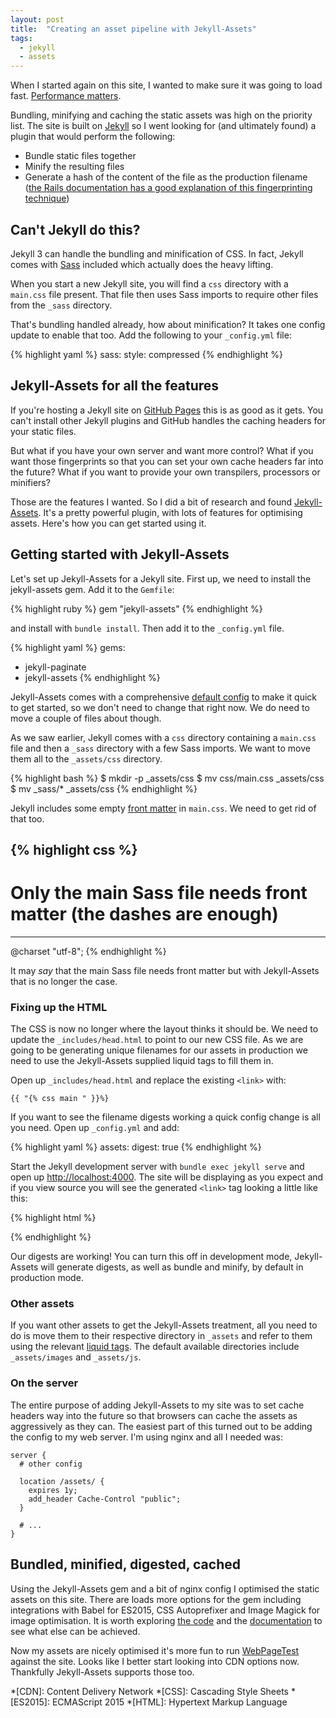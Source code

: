 ```yaml
---
layout: post
title:  "Creating an asset pipeline with Jekyll-Assets"
tags:
  - jekyll
  - assets
---
```


When I started again on this site, I wanted to make sure it was going to load fast. [Performance matters](https://twitter.com/search?q=%23perfmatters).

Bundling, minifying and caching the static assets was high on the priority list. The site is built on [Jekyll](http://jekyllrb.com/) so I went looking for (and ultimately found) a plugin that would perform the following:

* Bundle static files together
* Minify the resulting files
* Generate a hash of the content of the file as the production filename ([the Rails documentation has a good explanation of this fingerprinting technique](http://guides.rubyonrails.org/asset_pipeline.html#what-is-fingerprinting-and-why-should-i-care-questionmark))

## Can't Jekyll do this?

Jekyll 3 can handle the bundling and minification of CSS. In fact, Jekyll comes with [Sass](http://sass-lang.com/) included which actually does the heavy lifting.

When you start a new Jekyll site, you will find a `css` directory with a `main.css` file present. That file then uses Sass imports to require other files from the `_sass` directory.

That's bundling handled already, how about minification? It takes one config update to enable that too. Add the following to your `_config.yml` file:

{% highlight yaml %}
sass:
  style: compressed
{% endhighlight %}

## Jekyll-Assets for all the features

If you're hosting a Jekyll site on [GitHub Pages](https://pages.github.com/) this is as good as it gets. You can't install other Jekyll plugins and GitHub handles the caching headers for your static files.

But what if you have your own server and want more control? What if you want those fingerprints so that you can set your own cache headers far into the future? What if you want to provide your own transpilers, processors or minifiers?

Those are the features I wanted. So I did a bit of research and found [Jekyll-Assets](https://jekyll.github.io/jekyll-assets/). It's a pretty powerful plugin, with lots of features for optimising assets. Here's how you can get started using it.

## Getting started with Jekyll-Assets

Let's set up Jekyll-Assets for a Jekyll site. First up, we need to install the jekyll-assets gem. Add it to the `Gemfile`:

{% highlight ruby %}
gem "jekyll-assets"
{% endhighlight %}

and install with `bundle install`. Then add it to the `_config.yml` file.

{% highlight yaml %}
gems:
  - jekyll-paginate
  - jekyll-assets
{% endhighlight %}

Jekyll-Assets comes with a comprehensive [default config](https://github.com/jekyll/jekyll-assets/wiki/Configuration#development-defaults) to make it quick to get started, so we don't need to change that right now. We do need to move a couple of files about though.

As we saw earlier, Jekyll comes with a `css` directory containing a `main.css` file and then a `_sass` directory with a few Sass imports. We want to move them all to the `_assets/css` directory.

{% highlight bash %}
$ mkdir -p _assets/css
$ mv css/main.css _assets/css
$ mv _sass/* _assets/css
{% endhighlight %}

Jekyll includes some empty [front matter](https://jekyllrb.com/docs/frontmatter/) in `main.css`. We need to get rid of that too.

{% highlight css %}
---
# Only the main Sass file needs front matter (the dashes are enough)
---
@charset "utf-8";
{% endhighlight %}

It may _say_ that the main Sass file needs front matter but with Jekyll-Assets that is no longer the case.

### Fixing up the HTML

The CSS is now no longer where the layout thinks it should be. We need to update the `_includes/head.html` to point to our new CSS file. As we are going to be generating unique filenames for our assets in production we need to use the Jekyll-Assets supplied liquid tags to fill them in.

Open up `_includes/head.html` and replace the existing `<link>` with:

```
{{ "{% css main " }}%}
```

If you want to see the filename digests working a quick config change is all you need. Open up `_config.yml` and add:

{% highlight yaml %}
assets:
  digest: true
{% endhighlight %}

Start the Jekyll development server with `bundle exec jekyll serve` and open up [http://localhost:4000](http://localhost:4000). The site will be displaying as you expect and if you view source you will see the generated `<link>` tag looking a little like this:

{% highlight html %}
<link type="text/css" rel="stylesheet" href="/assets/main-daf4744048a36abfd0aae160e2f7c309c4ae468f16d65e77d89c70fc8d7ba6ec.css">
{% endhighlight %}

Our digests are working! You can turn this off in development mode, Jekyll-Assets will generate digests, as well as bundle and minify, by default in production mode.

### Other assets

If you want other assets to get the Jekyll-Assets treatment, all you need to do is move them to their respective directory in `_assets` and refer to them using the relevant [liquid tags](https://jekyll.github.io/jekyll-assets/#tags). The default available directories include `_assets/images` and `_assets/js`.

### On the server

The entire purpose of adding Jekyll-Assets to my site was to set cache headers way into the future so that browsers can cache the assets as aggressively as they can. The easiest part of this turned out to be adding the config to my web server. I'm using nginx and all I needed was:

```
server {
  # other config

  location /assets/ {
    expires 1y;
    add_header Cache-Control "public";
  }

  # ...
}
```

## Bundled, minified, digested, cached

Using the Jekyll-Assets gem and a bit of nginx config I optimised the static assets on this site. There are loads more options for the gem including integrations with Babel for ES2015, CSS Autoprefixer and Image Magick for image optimisation. It is worth exploring [the code](https://github.com/jekyll/jekyll-assets) and the [documentation](https://jekyll.github.io/jekyll-assets/) to see what else can be achieved.

Now my assets are nicely optimised it's more fun to run [WebPageTest](http://www.webpagetest.org/) against the site. Looks like I better start looking into CDN options now. Thankfully Jekyll-Assets supports those too.

*[CDN]: Content Delivery Network
*[CSS]: Cascading Style Sheets
*[ES2015]: ECMAScript 2015
*[HTML]: Hypertext Markup Language
